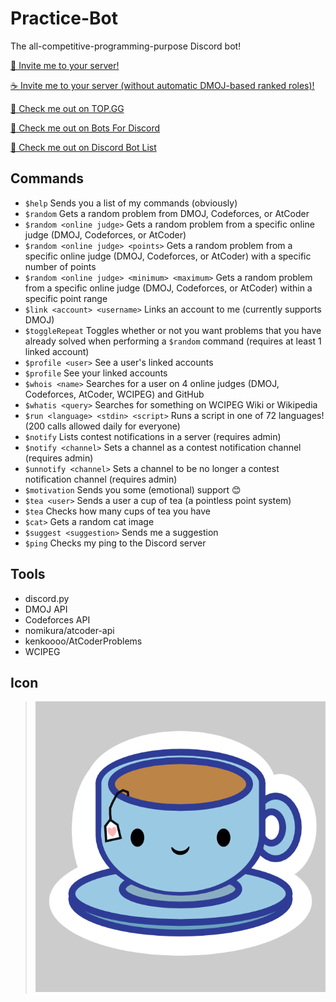 # Practice-Bot
The all-competitive-programming-purpose Discord bot!

[🍵 Invite me to your server!](https://discordapp.com/api/oauth2/authorize?client_id=691416325557452861&permissions=268470272&scope=bot)

[☕ Invite me to your server (without automatic DMOJ-based ranked roles)!](https://discordapp.com/api/oauth2/authorize?client_id=691416325557452861&permissions=34816&scope=bot)

[👀 Check me out on TOP.GG](https://top.gg/bot/691416325557452861)

[👀 Check me out on Bots For Discord](https://botsfordiscord.com/bot/691416325557452861)

[👀 Check me out on Discord Bot List](https://discordbotlist.com/bots/691416325557452861/)

## Commands
 - `$help` Sends you a list of my commands (obviously)
 - `$random` Gets a random problem from DMOJ, Codeforces, or AtCoder
 - `$random <online judge>` Gets a random problem from a specific online judge (DMOJ, Codeforces, or AtCoder)
 - `$random <online judge> <points>` Gets a random problem from a specific online judge (DMOJ, Codeforces, or AtCoder) with a specific number of points
 - `$random <online judge> <minimum> <maximum>` Gets a random problem from a specific online judge (DMOJ, Codeforces, or AtCoder) within a specific point range
 - `$link <account> <username>` Links an account to me (currently supports DMOJ)
 - `$toggleRepeat` Toggles whether or not you want problems that you have already solved when performing a `$random` command (requires at least 1 linked account)
 - `$profile <user>` See a user's linked accounts
 - `$profile` See your linked accounts
 - `$whois <name>` Searches for a user on 4 online judges (DMOJ, Codeforces, AtCoder, WCIPEG) and GitHub
 - `$whatis <query>` Searches for something on WCIPEG Wiki or Wikipedia
 - `$run <language> <stdin> <script>` Runs a script in one of 72 languages! (200 calls allowed daily for everyone)
 - `$notify` Lists contest notifications in a server (requires admin)
 - `$notify <channel>` Sets a channel as a contest notification channel (requires admin)
 - `$unnotify <channel>` Sets a channel to be no longer a contest notification channel (requires admin)
 - `$motivation` Sends you some (emotional) support 😊
 - `$tea <user>` Sends a user a cup of tea (a pointless point system)
 - `$tea` Checks how many cups of tea you have
 - `$cat>` Gets a random cat image
 - `$suggest <suggestion>` Sends me a suggestion
 - `$ping` Checks my ping to the Discord server
  
## Tools
 - discord.py
 - DMOJ API
 - Codeforces API
 - nomikura/atcoder-api
 - kenkoooo/AtCoderProblems
 - WCIPEG

## Icon
> ![](tea_icon.png)
